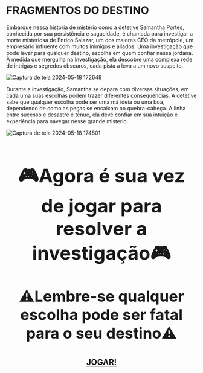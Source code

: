 # FRAGMENTOS DO DESTINO 
Embarque nessa história de mistério como a detetive Samantha Portes, conhecida por sua persistência e sagacidade,  é chamada para investigar a morte misteriosa de Enrico Salazar, um dos maiores CEO da metrópole, um empresário influente com muitos inimigos e aliados. Uma investigação que pode levar para qualquer destino, escolha em quem confiar nessa jordana. À medida que mergulha na investigação, ela descobre uma complexa rede de intrigas e segredos obscuros, cada pista a leva a um novo suspeito.

![Captura de tela 2024-05-18 172648](https://github.com/GleycePereira/Fragmentos-do-destino/assets/142240220/628c199e-14c5-41d5-896d-195de7baa48d)

Durante a investigação, Samantha se depara com diversas situações, em cada uma suas escolhas podem trazer diferentes consequências. A detetive sabe que qualquer escolha pode ser uma má ideia ou uma boa, dependendo de como as peças se encaixam no quebra-cabeça. A linha entre sucesso e desastre é tênue, ela deve confiar em sua intuição e experiência para navegar nesse grande misterio.

![Captura de tela 2024-05-18 174801](https://github.com/GleycePereira/Fragmentos-do-destino/assets/142240220/65d73705-36e2-44ef-ae3e-aecd9e558e80)

<h1 align="center" style="font-size: 50px;"> 🎮Agora é sua vez de jogar para resolver a investigação🎮</h1>

<p align="center" style="font-size: 40px;">
    ⚠️<strong>Lembre-se qualquer escolha pode ser fatal para o seu destino</strong>⚠️
</p>

<h2 align="center">
  <a href="https://fragmentos-do-destino.vercel.app/">JOGAR!</a>
</h2>
